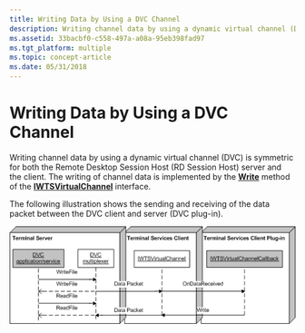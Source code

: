 ```yaml
---
title: Writing Data by Using a DVC Channel
description: Writing channel data by using a dynamic virtual channel (DVC) is symmetric for both the Remote Desktop Session Host (RD Session Host) server and the client.
ms.assetid: 33bacbf0-c558-497a-a08a-95eb398fad97
ms.tgt_platform: multiple
ms.topic: concept-article
ms.date: 05/31/2018
---
```


# Writing Data by Using a DVC Channel

Writing channel data by using a dynamic virtual channel (DVC) is symmetric for both the Remote Desktop Session Host (RD Session Host) server and the client. The writing of channel data is implemented by the [**Write**](/windows/desktop/api/TsVirtualChannels/nf-tsvirtualchannels-iwtsvirtualchannel-write) method of the [**IWTSVirtualChannel**](/windows/desktop/api/TsVirtualChannels/nn-tsvirtualchannels-iwtsvirtualchannel) interface.

The following illustration shows the sending and receiving of the data packet between the DVC client and server (DVC plug-in).

![sending and receiving a data packet between the dvc client and server](images/writedvcchannel.png)

 

 




